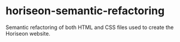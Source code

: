 # horiseon-semantic-refactoring
Semantic refactoring of both HTML and CSS files used to create the Horiseon website.
